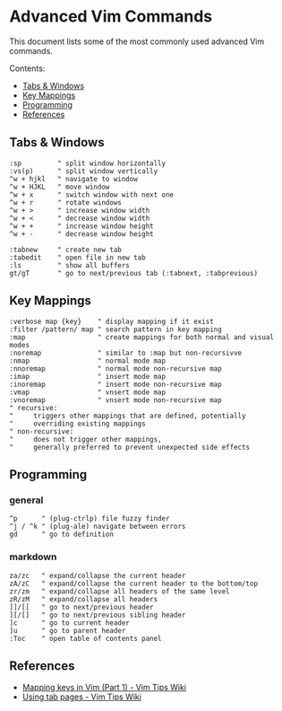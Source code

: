 # Advanced Vim Commands

This document lists some of the most commonly used advanced Vim commands.

Contents:

* [Tabs & Windows](#tabs-&-windows)
* [Key Mappings](#key-mappings)
* [Programming](#programming)
* [References](#references)

## Tabs & Windows
```vim
:sp         " split window horizontally
:vs(p)      " split window vertically
^w + hjkl   " navigate to window
^w + HJKL   " move window
^w + x      " switch window with next one
^w + r      " rotate windows
^w + >      " increase window width
^w + <      " decrease window width
^w + +      " increase window height
^w + -      " decrease window height

:tabnew     " create new tab
:tabedit    " open file in new tab
:ls         " show all buffers
gt/gT       " go to next/previous tab (:tabnext, :tabprevious)
```

## Key Mappings
```vim
:verbose map {key}    " display mapping if it exist
:filter /pattern/ map " search pattern in key mapping
:map                  " create mappings for both normal and visual modes
:noremap              " similar to :map but non-recursivve
:nmap                 " normal mode map
:nnoremap             " normal mode non-recursive map
:imap                 " insert mode map
:inoremap             " insert mode non-recursive map
:vmap                 " vnsert mode map
:vnoremap             " vnsert mode non-recursive map
" recursive:
"     triggers other mappings that are defined, potentially
"     overriding existing mappings
" non-recursive:
"     does not trigger other mappings,
"     generally preferred to prevent unexpected side effects
```

## Programming

### general
```vim
^p      " (plug-ctrlp) file fuzzy finder
^j / ^k " (plug-ale) navigate between errors
gd      " go to definition
```

### markdown
```vim
za/zc   " expand/collapse the current header
zA/zC   " expand/collapse the current header to the bottom/top
zr/zm   " expand/collapse all headers of the same level
zR/zM   " expand/collapse all headers
]]/[[   " go to next/previous header
][/[]   " go to next/previous sibling header
]c      " go to current header
]u      " go to parent header
:Toc    " open table of contents panel
```

## References

- [Mapping keys in Vim (Part 1) - Vim Tips Wiki](https://vim.fandom.com/wiki/Mapping_keys_in_Vim_-_Tutorial_\(Part_1\))
- [Using tab pages - Vim Tips Wiki](https://vim.fandom.com/wiki/Using_tab_pages)
